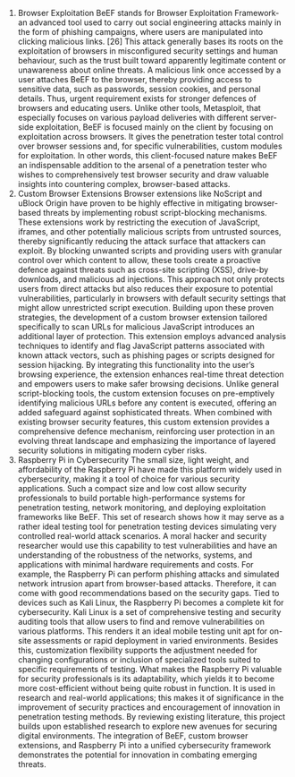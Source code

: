 1.	Browser Exploitation 
BeEF stands for Browser Exploitation Framework-an advanced tool used to carry out social engineering attacks mainly in the form of phishing campaigns, where users are manipulated into clicking malicious links. [26] This attack generally bases its roots on the exploitation of browsers in misconfigured security settings and human behaviour, such as the trust built toward apparently legitimate content or unawareness about online threats. A malicious link once accessed by a user attaches BeEF to the browser, thereby providing access to sensitive data, such as passwords, session cookies, and personal details. Thus, urgent requirement exists for stronger defences of browsers and educating users. Unlike other tools, Metasploit, that especially focuses on various payload deliveries with different server-side exploitation, BeEF is focused mainly on the client by focusing on exploitation across browsers. It gives the penetration tester total control over browser sessions and, for specific vulnerabilities, custom modules for exploitation. In other words, this client-focused nature makes BeEF an indispensable addition to the arsenal of a penetration tester who wishes to comprehensively test browser security and draw valuable insights into countering complex, browser-based attacks. 
2. Custom Browser Extensions 
Browser extensions like NoScript and uBlock Origin have proven to be highly effective in mitigating browser-based threats by implementing robust script-blocking mechanisms. These extensions work by restricting the execution of JavaScript, iframes, and other potentially malicious scripts from untrusted sources, thereby significantly reducing the attack surface that attackers can exploit. By blocking unwanted scripts and providing users with granular control over which content to allow, these tools create a proactive defence against threats such as cross-site scripting (XSS), drive-by downloads, and malicious ad injections. This approach not only protects users from direct attacks but also reduces their exposure to potential vulnerabilities, particularly in browsers with default security settings that might allow unrestricted script execution. Building upon these proven strategies, the development of a custom browser extension tailored specifically to scan URLs for malicious JavaScript introduces an additional layer of protection. This extension employs advanced analysis techniques to identify and flag JavaScript patterns associated with known attack vectors, such as phishing pages or scripts designed for session hijacking. By integrating this functionality into the user’s browsing experience, the extension enhances real-time threat detection and empowers users to make safer browsing decisions. Unlike general script-blocking tools, the custom extension focuses on pre-emptively identifying malicious URLs before any content is executed, offering an added safeguard against sophisticated threats. When combined with existing browser security features, this custom extension provides a comprehensive defence mechanism, reinforcing user protection in an evolving threat landscape and emphasizing the importance of layered security solutions in mitigating modern cyber risks. 
3. Raspberry Pi in Cybersecurity 
The small size, light weight, and affordability of the Raspberry Pi have made this platform widely used in cybersecurity, making it a tool of choice for various security applications. Such a compact size and low cost allow security professionals to build portable high-performance systems for penetration testing, network monitoring, and deploying exploitation frameworks like BeEF. This set of research shows how it may serve as a rather ideal testing tool for penetration testing devices simulating very controlled real-world attack scenarios. A moral hacker and security researcher would use this capability to test vulnerabilities and have an understanding of the robustness of the networks, systems, and applications with minimal hardware requirements and costs. For example, the Raspberry Pi can perform phishing attacks and simulated network intrusion apart from browser-based attacks. Therefore, it can come with good recommendations based on the security gaps. Tied to devices such as Kali Linux, the Raspberry Pi becomes a complete kit for cybersecurity. Kali Linux is a set of comprehensive testing and security auditing tools that allow users to find and remove vulnerabilities on various platforms. This renders it an ideal mobile testing unit apt for on-site assessments or rapid deployment in varied environments. Besides this, customization flexibility supports the adjustment needed for changing configurations or inclusion of specialized tools suited to specific requirements of testing. What makes the Raspberry Pi valuable for security professionals is its adaptability, which yields it to become more cost-efficient without being quite robust in function. It is used in research and real-world applications; this makes it of significance in the improvement of security practices and encouragement of innovation in penetration testing methods. By reviewing existing literature, this project builds upon established research to explore new avenues for securing digital environments. The integration of BeEF, custom browser extensions, and Raspberry Pi into a unified cybersecurity framework demonstrates the potential for innovation in combating emerging threats. 
